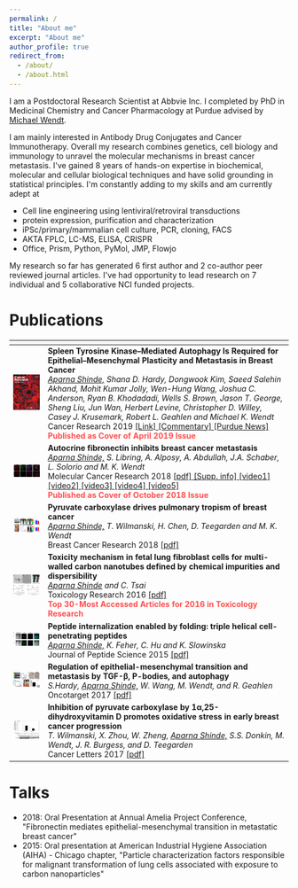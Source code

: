 ```yaml
---
permalink: /
title: "About me"
excerpt: "About me"
author_profile: true
redirect_from: 
  - /about/
  - /about.html
---
```

I am a Postdoctoral Research Scientist at Abbvie Inc. 
I completed by PhD in Medicinal Chemistry and Cancer Pharmacology at Purdue advised by [Michael Wendt](https://www.wendtlab.com/). 

I am mainly interested in Antibody Drug Conjugates and Cancer Immunotherapy. Overall my research combines genetics, cell biology and immunology to unravel the molecular mechanisms in breast cancer metastasis.  I've gained 8 years of hands-on expertise in biochemical, molecular and cellular biological techniques and have solid grounding in statistical principles. I'm constantly adding to my skills and am currently adept at 
* Cell line engineering using lentiviral/retroviral transductions
* protein expression, purification and characterization
* iPSc/primary/mammalian cell culture, PCR, cloning, FACS
* AKTA FPLC, LC-MS, ELISA, CRISPR
* Office, Prism, Python, PyMol, JMP, Flowjo

My research so far has generated 6 first author and 2 co-author peer reviewed journal articles. I've had opportunity to lead research on 7 individual and 5 collaborative NCI funded projects.


Publications
======
<table id="t">
  <colgroup>
    <col class="w">
    <col>
  </colgroup>
  <thead>
    <tr>
      <th></th>
      <th></th>
    </tr>
  </thead>
  <tbody>
     <tr>
      <td><img src='/images/cancer-researchLO.jpg' alt="drawing" width="300px"/></td>
      <td><b>Spleen Tyrosine Kinase–Mediated Autophagy Is Required for Epithelial–Mesenchymal Plasticity and Metastasis in Breast Cancer</b><br/><em><u>Aparna Shinde,</u> Shana D. Hardy, Dongwook Kim, Saeed Salehin Akhand, Mohit Kumar Jolly, Wen-Hung Wang, Joshua C. Anderson, Ryan B. Khodadadi, Wells S. Brown, Jason T. George, Sheng Liu, Jun Wan, Herbert Levine, Christopher D. Willey, Casey J. Krusemark, Robert L. Geahlen and Michael K. Wendt</em><br/>Cancer Research 2019  <a href="http://cancerres.aacrjournals.org/content/79/8/1831" target="_blank"> [Link] </a> <a href="http://cancerres.aacrjournals.org/content/79/8/1756?iss=8" target="_blank"> [Commentary] </a> <a href="https://www.purdue.edu/newsroom/releases/2019/Q2/lock-n-block-drug-may-prevent-cancer-from-metastasizing.html" target="_blank"> [Purdue News]</a> <br/> <b style="color:#ff4d4d;">Published as Cover of April 2019 Issue </b></td> 
    </tr>
    <tr>
      <td><img src='/images/pub_toc_1.png' alt="drawing" width="300px"/></td>
      <td><b>Autocrine fibronectin inhibits breast cancer metastasis</b><br/><em><u>Aparna Shinde,</u> S. Libring, A. Alposy, A. Abdullah, J.A. Schaber, L. Solorio and M. K. Wendt</em><br/>Molecular Cancer Research 2018  <a href="http://aparna014.github.io/files/Paper_1.pdf"> [pdf] </a>  <a href="http://aparna014.github.io/files/Supp_Paper_1.pdf"> [Supp. info] </a>  <a href="https://youtu.be/jEgJw-FlDuI"> [video1] </a><a href="https://youtu.be/7pAEajpogMo"> [video2] </a><a href="https://youtu.be/OtePIRw5Tjc"> [video3] </a><a href="https://youtu.be/Bx3UYCAOuf8"> [video4] </a><a href="https://youtu.be/FUy_80M0Q7I"> [video5] </a><br/> <b style="color:#ff4d4d;">Published as Cover of October 2018 Issue </b></td> 
    </tr>
    <tr>
      <td><img src='/images/pub_toc_2.png' alt="drawing" width="300px"/></td>
      <td><b>Pyruvate carboxylase drives pulmonary tropism of breast cancer</b><br/><em><u>Aparna Shinde,</u> T. Wilmanski, H. Chen, D. Teegarden and M. K. Wendt </em> <br/>Breast Cancer Research 2018 <a href="http://aparna014.github.io/files/Paper_2.pdf">[pdf]</a></td>
    </tr>
        <tr>
      <td><img src='/images/pub_toc_3.png' alt="drawing" width="300px"/></td>
      <td><b>Toxicity mechanism in fetal lung fibroblast cells for multi-walled carbon nanotubes defined by chemical impurities and dispersibility</b><br/><em><u>Aparna Shinde</u> and C. Tsai</em> <br/>Toxicology Research 2016 <a href="http://aparna014.github.io/files/Paper_3.pdf"> [pdf] </a> <br/> <b style="color:#ff4d4d;">Top 30-Most Accessed Articles for 2016 in Toxicology Research </b></td>
    </tr>
        <tr>
      <td><img src='/images/pub_toc_4.png' alt="drawing" width="300px"/></td>
      <td><b>Peptide internalization enabled by folding: triple helical cell-penetrating peptides</b><br/><em><u>Aparna Shinde,</u> K. Feher, C. Hu and K. Slowinska</em> <br/>Journal of Peptide Science 2015 <a href="http://aparna014.github.io/files/Paper_4.pdf"> [pdf] </a></td>
    </tr>
            <tr>
      <td><img src='/images/pub_toc_5.png' alt="drawing" width="300px"/></td>
      <td><b>Regulation of epithelial-mesenchymal transition and metastasis by TGF-&beta;, P-bodies, and autophagy</b><br/><em>S.Hardy, <u>Aparna Shinde,</u> W. Wang, M. Wendt, and R. Geahlen</em> <br/> Oncotarget 2017 <a href="http://aparna014.github.io/files/Paper_5.pdf"> [pdf] </a></td>
    </tr>
        <tr>
      <td><img src='/images/pub_toc_6.png' alt="drawing" width="300px"/></td>
      <td><b>Inhibition of pyruvate carboxylase by 1&alpha;,25-dihydroxyvitamin D promotes oxidative stress in early breast cancer progression</b><br/><em>T. Wilmanski, X. Zhou, W. Zheng, <u>Aparna Shinde,</u> S.S. Donkin, M. Wendt, J. R. Burgess, and D. Teegarden</em> <br/>Cancer Letters 2017 <a href="http://aparna014.github.io/files/Paper_6.pdf"> [pdf] </a></td>
    </tr>
  </tbody>
</table>

Talks
======
* 2018: Oral Presentation at Annual Amelia Project Conference, "Fibronectin mediates epithelial-mesenchymal
transition in metastatic breast cancer"
* 2015: Oral presentation at American Industrial Hygiene Association (AIHA) - Chicago chapter, "Particle characterization factors responsible for malignant transformation of lung cells associated with exposure to carbon nanoparticles"

